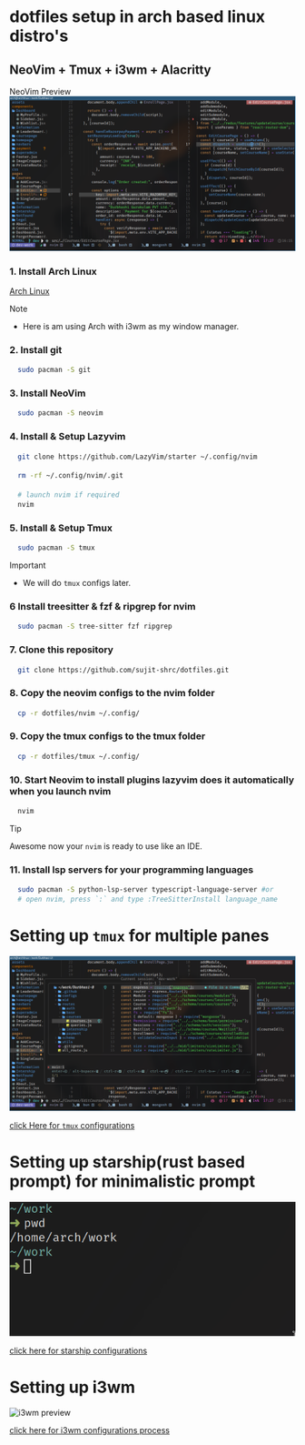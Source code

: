 # dotfiles setup in arch based linux distro's

## NeoVim + Tmux + i3wm + Alacritty

NeoVim Preview
![neovim preview](./imgs/nvim.png)

### 1. Install Arch Linux

[Arch Linux](https://archlinux.org/)

> [!NOTE]
>
> - Here is am using Arch with i3wm as my window manager.

### 2. Install git

```bash
  sudo pacman -S git
```

### 3. Install NeoVim

```bash
  sudo pacman -S neovim
```

### 4. Install & Setup Lazyvim

```bash
  git clone https://github.com/LazyVim/starter ~/.config/nvim

  rm -rf ~/.config/nvim/.git

  # launch nvim if required
  nvim
```

### 5. Install & Setup Tmux

```bash
  sudo pacman -S tmux
```

> [!IMPORTANT]
>
> - We will do `tmux` configs later.

### 6 Install treesitter & fzf & ripgrep for nvim

```bash
  sudo pacman -S tree-sitter fzf ripgrep
```

### 7. Clone this repository

```bash
  git clone https://github.com/sujit-shrc/dotfiles.git
```

### 8. Copy the neovim configs to the nvim folder

```bash
  cp -r dotfiles/nvim ~/.config/
```

### 9. Copy the tmux configs to the tmux folder

```bash
  cp -r dotfiles/tmux ~/.config/
```

### 10. Start Neovim to install plugins lazyvim does it automatically when you launch nvim

```bash
  nvim
```

> [!TIP]
> Awesome now your `nvim` is ready to use like an IDE.

### 11. Install lsp servers for your programming languages

```bash
  sudo pacman -S python-lsp-server typescript-language-server #or
  # open nvim, press `:` and type :TreeSitterInstall language_name
```

# Setting up `tmux` for multiple panes

![tmux preview with neovim](./imgs/tmux-with-nvim.png)

[click Here for `tmux` configurations](./tmux/README.md)

# Setting up starship(rust based prompt) for minimalistic prompt

![starship prompt preview](./imgs/starship.png)

[click here for starship configurations](./starship/README.md)

# Setting up i3wm

![i3wm preview]('./imgs/i3wm.png')

[click here for i3wm configurations process](./i3/README.md)
